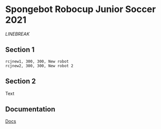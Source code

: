 # Spongebot Robocup Junior Soccer 2021
 
*LINEBREAK*


## Section 1
```gallery
rcjnew1, 300, 300, New robot
rcjnew2, 300, 300, New robot 2
```

## Section 2
Text

## Documentation
[Docs](./html/)